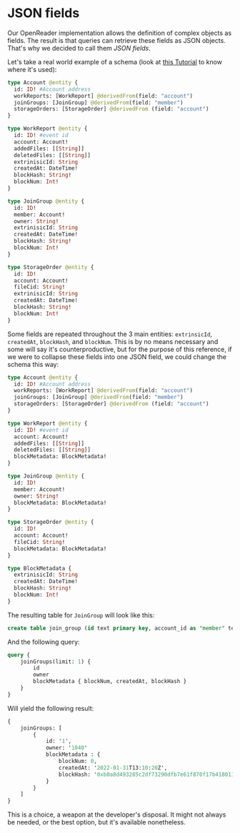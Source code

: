 # JSON fields

Our OpenReader implementation allows the definition of complex objects as fields. The result is that queries can retrieve these fields as JSON objects. That's why we decided to call them _JSON fields_.

Let's take a real world example of a schema (look at [this Tutorial](/docs/tutorials/create-a-simple-squid) to know where it's used):

```graphql title="schema.graphql"
type Account @entity {
  id: ID! #Account address
  workReports: [WorkReport] @derivedFrom(field: "account")
  joinGroups: [JoinGroup] @derivedFrom(field: "member")
  storageOrders: [StorageOrder] @derivedFrom (field: "account")
}

type WorkReport @entity {
  id: ID! #event id
  account: Account!
  addedFiles: [[String]]
  deletedFiles: [[String]]
  extrinisicId: String
  createdAt: DateTime!
  blockHash: String!
  blockNum: Int!
}

type JoinGroup @entity {
  id: ID!
  member: Account!
  owner: String!
  extrinisicId: String
  createdAt: DateTime!
  blockHash: String!
  blockNum: Int!
}

type StorageOrder @entity {
  id: ID!
  account: Account!
  fileCid: String!
  extrinisicId: String
  createdAt: DateTime!
  blockHash: String!
  blockNum: Int!
}

```


Some fields are repeated throughout the 3 main entities: `extrinsicId`, `createdAt`, `blockHash`, and `blockNum`. This is by no means necessary and some will say it's counterproductive, but for the purpose of this reference, if we were to collapse these fields into one JSON field, we could change the schema this way:

```graphql
type Account @entity {
  id: ID! #Account address
  workReports: [WorkReport] @derivedFrom(field: "account")
  joinGroups: [JoinGroup] @derivedFrom(field: "member")
  storageOrders: [StorageOrder] @derivedFrom (field: "account")
}

type WorkReport @entity {
  id: ID! #event id
  account: Account!
  addedFiles: [[String]]
  deletedFiles: [[String]]
  blockMetadata: BlockMetadata!
}

type JoinGroup @entity {
  id: ID!
  member: Account!
  owner: String!
  blockMetadata: BlockMetadata!
}

type StorageOrder @entity {
  id: ID!
  account: Account!
  fileCid: String!
  blockMetadata: BlockMetadata!
}

type BlockMetadata {
  extrinisicId: String
  createdAt: DateTime!
  blockHash: String!
  blockNum: Int!
}
```

The resulting table for `JoinGroup` will look like this:

```sql
create table join_group (id text primary key, account_id as "member" text not null, "owner" text, "block_metadata" jsonb)
```

And the following query:

```graphql
query {
    joinGroups(limit: 1) {
        id
        owner
        blockMetadata { blockNum, createdAt, blockHash } 
    }
}
```

Will yield the following result:

```graphql
{
    joinGroups: [
        {
            id: '1', 
            owner: '1040'
            blockMetadata : {
                blockNum: 0,
                createdAt: '2022-01-31T13:10:20Z',
                blockHash: '0xb0a8d493285c2df73290dfb7e61f870f17b41801197a149ca93654499ea3dafe'
            }
        }
    ]
}
```

This is a choice, a weapon at the developer's disposal. It might not always be needed, or the best option, but it's available nonetheless.

